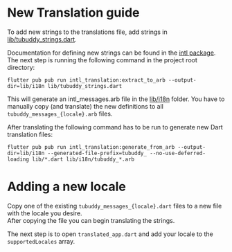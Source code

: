 # New Translation guide
To add new strings to the translations file, add strings in [lib/tubuddy_strings.dart](lib/tubuddy_strings.dart).

Documentation for defining new strings can be found in the [intl package](https://pub.dartlang.org/documentation/intl/latest/).  
The next step is running the following command in the project root directory:
```
flutter pub pub run intl_translation:extract_to_arb --output-dir=lib/i18n lib/tubuddy_strings.dart
```
This will generate an intl_messages.arb file in the [lib/i18n](lib/i18n) folder.
You have to manually copy (and translate) the new definitions to all `tubuddy_messages_{locale}.arb` files.

After translating the following command has to be run to generate new Dart translation files:
```
flutter pub pub run intl_translation:generate_from_arb --output-dir=lib/i18n --generated-file-prefix=tubuddy_ --no-use-deferred-loading lib/*.dart lib/i18n/tubuddy_*.arb
```

# Adding a new locale
Copy one of the existing `tubuddy_messages_{locale}.dart` files to a new file with the locale you desire.  
After copying the file you can begin translating the strings.

The next step is to open `translated_app.dart` and add your locale to the `supportedLocales` array.
